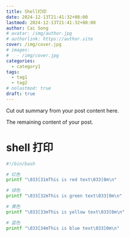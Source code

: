 ```yaml
---
title: Shell打印
date: 2024-12-13T21:41:32+08:00
lastmod: 2024-12-13T21:41:32+08:00
author: Cai Song
# avatar: /img/author.jpg
# authorlink: https://author.site
cover: /img/cover.jpg
# images:
#   - /img/cover.jpg
categories:
  - category1
tags:
  - tag1
  - tag2
# nolastmod: true
draft: true
---
```


Cut out summary from your post content here.

<!--more-->

The remaining content of your post.
# shell 打印
```bash
#!/bin/bash

# 红色
printf "\033[31mThis is red text\033[0m\n"

# 绿色
printf "\033[32mThis is green text\033[0m\n"

# 黄色
printf "\033[33mThis is yellow text\033[0m\n"

# 蓝色
printf "\033[34mThis is blue text\033[0m\n"
```